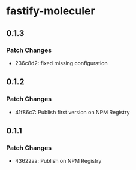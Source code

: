 # fastify-moleculer

## 0.1.3

### Patch Changes

- 236c8d2: fixed missing configuration

## 0.1.2

### Patch Changes

- 41f86c7: Publish first version on NPM Registry

## 0.1.1

### Patch Changes

- 43622aa: Publish on NPM Registry

